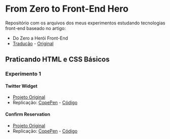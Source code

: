 # From Zero to Front-End Hero

Repositório com os arquivos dos meus experimentos estudando tecnologias front-end baseado no artigo: 
- Do Zero a Herói Front-End
- [Tradução](http://www.felipefialho.com/blog/2016/do-zero-a-heroi-do-front-end-parte-1) - [Original](https://medium.freecodecamp.com/from-zero-to-front-end-hero-part-1-7d4f7f0bff02#.vg97q5yd8)

## Praticando HTML e CSS Básicos

### Experimento 1

#### Twitter Widget
- [Projeto Original](http://codepen.io/cameronbaney/pen/gfjLJ)
- Replicação: [CopePen](http://codepen.io/ingridrauany/pen/QExwmZ?editors=1100#0) - [Código](https://github.com/ingridrauany/from-zero-to-front-end-hero/tree/master/experimento_1)

#### Confirm Reservation
- [Projeto Original](https://dribbble.com/shots/2639709-Confirm-Reservation/attachments/528798)
- Replicação: [CopePen](http://codepen.io/ingridrauany/pen/akjywv?editors=1100#0) - [Código]()

